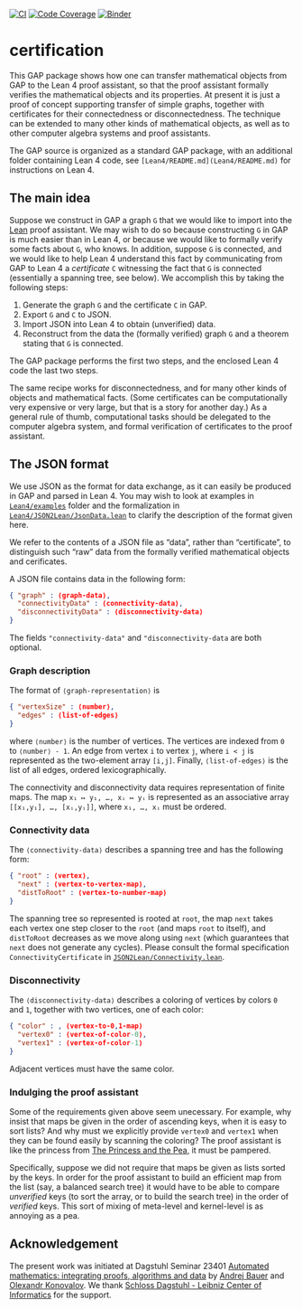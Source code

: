 [![CI](https://github.com/gap-packages/certification/actions/workflows/CI.yml/badge.svg)](https://github.com/gap-packages/certification/actions/workflows/CI.yml)
[![Code Coverage](https://codecov.io/github/gap-packages/certification/coverage.svg?branch=main&token=)](https://codecov.io/gh/gap-packages/certification)
[![Binder](https://mybinder.org/badge_logo.svg)](https://mybinder.org/v2/gh/gap-packages/certification/HEAD)

# certification

This GAP package shows how one can transfer mathematical objects from GAP to the Lean 4 proof assistant, so that
the proof assistant formally verifies the mathematical objects and its properties. At present it is
just a proof of concept supporting transfer of simple graphs, together with certificates for their connectedness
or disconnectedness. The technique can be extended to many other kinds of mathematical objects, as well as to
other computer algebra systems and proof assistants.

The GAP source is organized as a standard GAP package, with an additional folder containing Lean 4 code, see
`[Lean4/README.md](Lean4/README.md)` for instructions on Lean 4.

## The main idea

Suppose we construct in GAP a graph `G` that we would like to import into the [Lean](https://lean-lang.org) proof assistant.
We may wish to do so because constructing `G` in GAP is much easier than in Lean 4, or because we would like to formally
verify some facts about `G`, who knows. In addition, suppose `G` is connected, and we would like to help Lean 4 understand
this fact by communicating from GAP to Lean 4 a *certificate* `C` witnessing the fact that `G` is connected (essentially a
spanning tree, see below). We accomplish this by taking the following steps:

1. Generate the graph `G` and the certificate `C` in GAP.
2. Export `G` and `C` to JSON.
3. Import JSON into Lean 4 to obtain (unverified) data.
4. Reconstruct from the data the (formally verified) graph `G` and a theorem stating that `G` is connected.

The GAP package performs the first two steps, and the enclosed Lean 4 code the last two steps.

The same recipe works for disconnectedness, and for many other kinds of objects and mathematical facts. (Some certificates
can be computationally very expensive or very large, but that is a story for another day.) As a general rule of thumb,
computational tasks should be delegated to the computer algebra system, and formal verification of certificates to the
proof assistant.  

## The JSON format

We use JSON as the format for data exchange, as it can easily be produced in GAP and parsed in Lean 4.
You may wish to look at examples in [`Lean4/examples`](./Lean4/examples) folder and the formalization
in [`Lean4/JSON2Lean/JsonData.lean`](./Lean4/JSON2Lean/JsonData.lean) to clarify the description of
the format given here.

We refer to the contents of a JSON file as “data”, rather than “certificate”, to distinguish such “raw” data
from the formally verified mathematical objects and cerificates.

A JSON file contains data in the following form:
```json
{ "graph" : ⟨graph-data⟩,
  "connectivityData" : ⟨connectivity-data⟩,
  "disconnectivityData" : ⟨disconnectivity-data⟩
}
```
The fields `"connectivity-data"` and `"disconnectivity-data` are both optional. 

### Graph description

The format of `⟨graph-representation⟩` is
```json
{ "vertexSize" : ⟨number⟩,
  "edges" : ⟨list-of-edges⟩
}
```
where `⟨number⟩` is the number of vertices. The vertices are indexed from `0` to `⟨number⟩ - 1`.
An edge from vertex `i` to vertex `j`, where `i < j` is represented as the two-element array `[i,j]`.
Finally, `⟨list-of-edges⟩` is the list of all edges, ordered lexicographically.

The connectivity and disconnectivity data requires representation of finite maps.
The map `x₁ ↦ y₁, …, xᵢ ↦ yᵢ` is represented as an associative array `[[x₁,y₁], …, [xᵢ,yᵢ]]`, where `x₁, …, xᵢ` must be ordered.

### Connectivity data

The `⟨connectivity-data⟩` describes a spanning tree and has the following form:
```json
{ "root" : ⟨vertex⟩,
  "next" : ⟨vertex-to-vertex-map⟩,
  "distToRoot" : ⟨vertex-to-number-map⟩
}
```
The spanning tree so represented is rooted at `root`, the map `next` takes each vertex one step closer to the `root`
(and maps `root` to itself), and `distToRoot` decreases as we move along using `next` (which guarantees that `next`
does not generate any cycles). Please consult the formal specification `ConnectivityCertificate` in
[`JSON2Lean/Connectivity.lean`](./JSON2Lean/Connectivity.lean).

### Disconnectivity 

The `⟨disconnectivity-data⟩` describes a coloring of vertices by colors `0` and `1`, together with two vertices,
one of each color:
```json
{ "color" : , ⟨vertex-to-0,1-map⟩
  "vertex0" : ⟨vertex-of-color-0⟩,
  "vertex1" : ⟨vertex-of-color-1⟩
}
```
Adjacent vertices must have the same color.

### Indulging the proof assistant

Some of the requirements given above seem unecessary. For example, why insist that maps be given in the order of
ascending keys, when it is easy to sort lists? And why must we explicitly provide `vertex0` and `vertex1` when they
can be found easily by scanning the coloring? The proof assistant is like the princess from
[The Princess and the Pea](https://en.wikipedia.org/wiki/The_Princess_and_the_Pea), it must be pampered.

Specifically, suppose we did not require that maps be given as lists sorted by the keys. In order for the proof assistant
to build an efficient map from the list (say, a balanced search tree) it would have to be able to compare *unverified* keys
(to sort the array, or to build the search tree) in the order of *verified* keys. This sort of mixing of meta-level and
kernel-level is as annoying as a pea.

## Acknowledgement

The present work was initiated at Dagstuhl Seminar 23401 [Automated mathematics: integrating proofs, algorithms and data](https://www.dagstuhl.de/23401)
by [Andrej Bauer](https://www.andrej.com/) and [Olexandr Konovalov](https://olexandr-konovalov.github.io). We thank
[Schloss Dagstuhl - Leibniz Center of Informatics](https://www.dagstuhl.de/) for the support.
